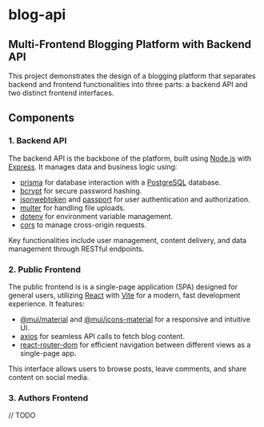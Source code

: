 # blog-api

## Multi-Frontend Blogging Platform with Backend API

This project demonstrates the design of a blogging platform that separates backend and frontend functionalities into three parts: a backend API and two distinct frontend interfaces.

## Components

### 1. Backend API

The backend API is the backbone of the platform, built using [Node.js](https://nodejs.org/) with [Express](https://expressjs.com/). It manages data and business logic using:

- [prisma](https://www.prisma.io/docs/) for database interaction with a [PostgreSQL](https://www.postgresql.org/) database.
- [bcrypt](https://www.npmjs.com/package/bcrypt) for secure password hashing.
- [jsonwebtoken](https://www.npmjs.com/package/jsonwebtoken) and [passport](http://www.passportjs.org/) for user authentication and authorization.
- [multer](https://www.npmjs.com/package/multer) for handling file uploads.
- [dotenv](https://www.npmjs.com/package/dotenv) for environment variable management.
- [cors](https://www.npmjs.com/package/cors) to manage cross-origin requests.

Key functionalities include user management, content delivery, and data management through RESTful endpoints.

### 2. Public Frontend

The public frontend is is a single-page application (SPA) designed for general users, utilizing [React](https://reactjs.org/) with [Vite](https://vitejs.dev/) for a modern, fast development experience. It features:

- [@mui/material](https://mui.com/material-ui/) and [@mui/icons-material](https://mui.com/material-ui/icons/) for a responsive and intuitive UI.
- [axios](https://axios-http.com/) for seamless API calls to fetch blog content.
- [react-router-dom](https://reactrouter.com/) for efficient navigation between different views as a single-page app.

This interface allows users to browse posts, leave comments, and share content on social media.

### 3. Authors Frontend

// TODO
